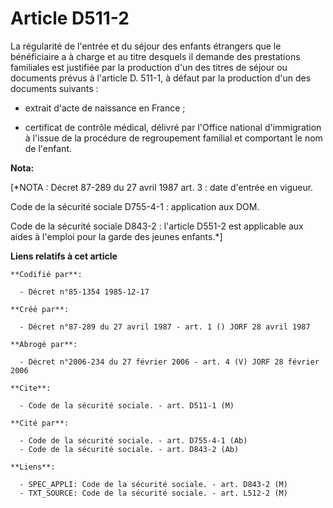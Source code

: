 # Article D511-2

La régularité de l'entrée et du séjour des enfants étrangers que le bénéficiaire a à charge et au titre desquels il demande
des prestations familiales est justifiée par la production d'un des titres de séjour ou documents prévus à l'article D.
511-1, à défaut par la production d'un des documents suivants :

- extrait d'acte de naissance en France ;

- certificat de contrôle médical, délivré par l'Office national d'immigration à l'issue de la procédure de regroupement
familial et comportant le nom de l'enfant.

**Nota:**

[*NOTA : Décret 87-289 du 27 avril 1987 art. 3 : date d'entrée en vigueur.

Code de la sécurité sociale D755-4-1 : application aux DOM.

Code de la sécurité sociale D843-2 : l'article D551-2 est applicable aux aides à l'emploi pour la garde des jeunes enfants.*]

**Liens relatifs à cet article**

	**Codifié par**:

	  - Décret n°85-1354 1985-12-17

	**Créé par**:

	  - Décret n°87-289 du 27 avril 1987 - art. 1 () JORF 28 avril 1987

	**Abrogé par**:

	  - Décret n°2006-234 du 27 février 2006 - art. 4 (V) JORF 28 février 2006

	**Cite**:

	  - Code de la sécurité sociale. - art. D511-1 (M)

	**Cité par**:

	  - Code de la sécurité sociale. - art. D755-4-1 (Ab)
	  - Code de la sécurité sociale. - art. D843-2 (Ab)

	**Liens**:

	  - SPEC_APPLI: Code de la sécurité sociale. - art. D843-2 (M)
	  - TXT_SOURCE: Code de la sécurité sociale. - art. L512-2 (M)
